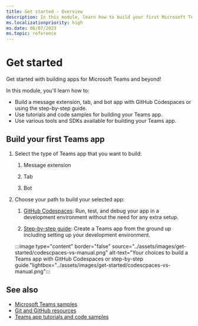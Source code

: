 ```yaml
---
title: Get started - Overview
description: In this module, learn how to build your first Microsoft Teams app, understand app capabilities, and software development kits (SDKs).
ms.localizationpriority: high
ms.date: 06/07/2023
ms.topic: reference
---
```


# Get started

Get started with building apps for Microsoft Teams and beyond!

In this module, you'll learn how to:

* Build a message extension, tab, and bot app with GitHub Codespaces or using the step-by-step guide.
* Use tutorials and code samples for building your Teams app.
* Use various tools and SDKs available for building your Teams app.

## Build your first Teams app

1. Select the type of Teams app that you want to build:

    1. Message extension

    1. Tab

    2. Bot

2. Choose your path to build your selected app:

    1. [GitHub Codespaces](build-your-first-app.md#github-codespaces): Run, test, and debug your app in a development environment without the need for any extra setup.

    2. [Step-by-step guide](build-your-first-app.md#step-by-step-guide): Create a Teams app from the ground up including setting up your development environment.

   :::image type="content" border="false" source="../assets/images/get-started/codescpaces-vs-manual.png" alt-text="Your choices to build a Teams app with GitHub Codespaces or step-by-step guide."lightbox="../assets/images/get-started/codescpaces-vs-manual.png":::

## See also

* [Microsoft Teams samples](https://github.com/OfficeDev/Microsoft-Teams-Samples#microsoft-teams-samples)
* [Git and GitHub resources](/contribute/additional-resources)
* [Teams app tutorials and code samples](teams-toolkit-tutorial.md)

